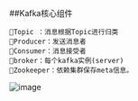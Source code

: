 ##Kafka核心组件

    Topic ：消息根据Topic进行归类
    Producer：发送消息者
    Consumer：消息接受者
    broker：每个kafka实例(server)
    Zookeeper：依赖集群保存meta信息。

![image](https://github.com/tang-engineer/Bigdata-learn/blob/master/Kafka/images/Kafka%E6%9E%B6%E6%9E%84.png)
